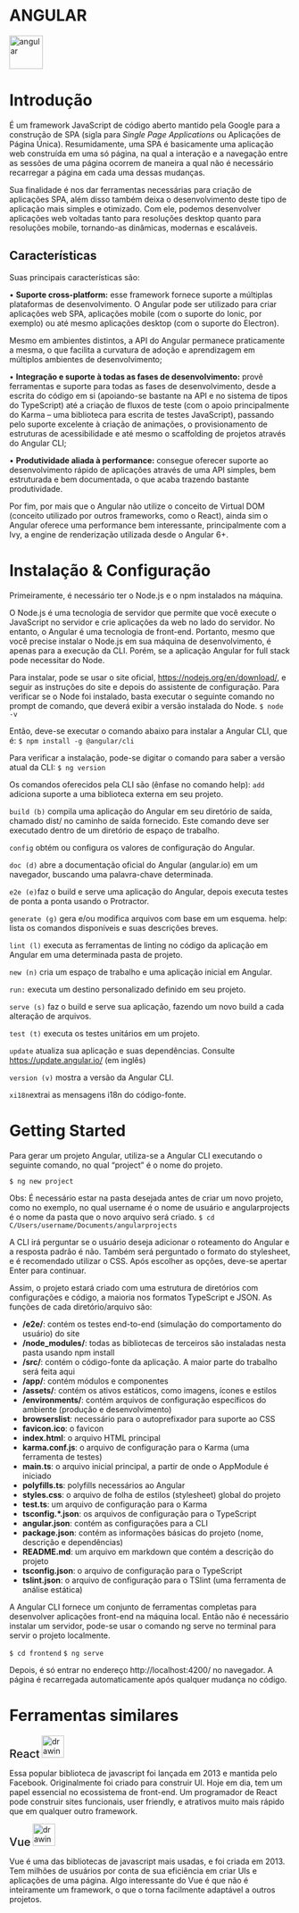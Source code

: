 # ANGULAR

<img src="https://upload.wikimedia.org/wikipedia/commons/thumb/c/cf/Angular_full_color_logo.svg/90px-Angular_full_color_logo.svg.png" alt="angular" width="60"/>

# Introdução

É um framework JavaScript de código aberto mantido pela Google para a construção de SPA (sigla para *Single Page Applications* ou Aplicações de Página Única). Resumidamente, uma SPA é basicamente uma aplicação web construída em uma só página, na qual a interação e a navegação entre as sessões de uma página ocorrem de maneira a qual não é necessário recarregar a página em cada uma dessas mudanças.

Sua finalidade é nos dar ferramentas necessárias para criação de aplicações SPA, além disso também deixa o desenvolvimento deste tipo de aplicação mais simples e otimizado. Com ele, podemos desenvolver aplicações web voltadas tanto para resoluções desktop quanto para resoluções mobile, tornando-as dinâmicas, modernas e escaláveis.

## Características
Suas principais características são:

• **Suporte cross-platform:** esse framework fornece suporte a múltiplas plataformas de desenvolvimento. O Angular pode ser utilizado para criar aplicações web SPA, aplicações mobile (com o suporte do Ionic, por exemplo) ou até mesmo aplicações desktop (com o suporte do Electron).

Mesmo em ambientes distintos, a API do Angular permanece praticamente a mesma, o que facilita a curvatura de adoção e aprendizagem em múltiplos ambientes de desenvolvimento;

• **Integração e suporte à todas as fases de desenvolvimento:** provê ferramentas e suporte para todas as fases de desenvolvimento, desde a escrita do código em si (apoiando-se bastante na API e no sistema de tipos do TypeScript) até a criação de fluxos de teste (com o apoio principalmente do Karma – uma biblioteca para escrita de testes JavaScript), passando pelo suporte excelente à criação de animações, o provisionamento de estruturas de acessibilidade e até mesmo o scaffolding de projetos através do Angular CLI;

• **Produtividade aliada à performance:** consegue oferecer suporte ao desenvolvimento rápido de aplicações através de uma API simples, bem estruturada e bem documentada, o que acaba trazendo bastante produtividade.

Por fim, por mais que o Angular não utilize o conceito de Virtual DOM (conceito utilizado por outros frameworks, como o React), ainda sim o Angular oferece uma performance bem interessante, principalmente com a Ivy, a engine de renderização utilizada desde o Angular 6+.

# Instalação & Configuração
Primeiramente, é necessário ter o Node.js e o npm instalados na máquina.

O Node.js é uma tecnologia de servidor que permite que você execute o JavaScript no servidor e crie aplicações da web no lado do servidor. No entanto, o Angular é uma tecnologia de front-end. Portanto, mesmo que você precise instalar o Node.js em sua máquina de desenvolvimento, é apenas para a execução da CLI. Porém, se a aplicação Angular for full stack pode necessitar do Node.

Para instalar, pode se usar o site oficial, https://nodejs.org/en/download/, e seguir as instruções do site e depois do assistente de configuração.
Para verificar se o Node foi instalado, basta executar o seguinte comando no prompt de comando, que deverá exibir a versão instalada do Node.
`$ node -v`

Então, deve-se executar o comando abaixo para instalar a Angular CLI, que é:
`$ npm install -g @angular/cli`

Para verificar a instalação, pode-se digitar o comando para saber a versão atual da CLI:
`$ ng version`

Os comandos oferecidos pela CLI são (ênfase no comando help):
`add` adiciona suporte a uma biblioteca externa em seu projeto.

`build (b)` compila uma aplicação do Angular em seu diretório de saída, chamado dist/ no caminho de saída fornecido. Este comando deve ser executado dentro de um diretório de espaço de trabalho.

`config` obtém ou configura os valores de configuração do Angular.

`doc (d)` abre a documentação oficial do Angular (angular.io) em um navegador, buscando uma palavra-chave determinada.

`e2e (e)`faz o build e serve uma aplicação do Angular, depois executa testes de ponta a ponta usando o Protractor.

`generate (g)` gera e/ou modifica arquivos com base em um esquema.
help: lista os comandos disponíveis e suas descrições breves.

`lint (l)` executa as ferramentas de linting no código da aplicação em Angular em uma determinada pasta de projeto.

`new (n)` cria um espaço de trabalho e uma aplicação inicial em Angular.

`run:` executa um destino personalizado definido em seu projeto.

`serve (s)` faz o build e serve sua aplicação, fazendo um novo build a cada alteração de arquivos.

`test (t)` executa os testes unitários em um projeto.

`update` atualiza sua aplicação e suas dependências. Consulte https://update.angular.io/ (em inglês)

`version (v)` mostra a versão da Angular CLI.

`xi18n`extrai as mensagens i18n do código-fonte.

# Getting Started

Para gerar um projeto Angular, utiliza-se a Angular CLI executando o seguinte comando, no qual “project” é o nome do projeto. 

`$ ng new project`

Obs: É necessário estar na pasta desejada antes de criar um novo projeto, como no exemplo, no qual username é o nome de usuário e angularprojects é o nome da pasta que o novo arquivo será criado.
`$ cd C/Users/username/Documents/angularprojects`

A CLI irá perguntar se o usuário deseja adicionar o roteamento do Angular e a resposta padrão é não. Também será perguntado o formato do stylesheet, e é recomendado utilizar o CSS. Após escolher as opções, deve-se apertar Enter para continuar.

Assim, o projeto estará criado com uma estrutura de diretórios com configurações e código, a maioria nos formatos TypeScript e JSON. As funções de cada diretório/arquivo são:

- **/e2e/**: contém os testes end-to-end (simulação do comportamento do usuário) do site
- **/node_modules/**: todas as bibliotecas de terceiros são instaladas nesta pasta usando npm install
- **/src/**: contém o código-fonte da aplicação. A maior parte do trabalho será feita aqui
- **/app/**: contém módulos e componentes
- **/assets/**: contém os ativos estáticos, como imagens, ícones e estilos
- **/environments/**: contém arquivos de configuração específicos do ambiente (produção e desenvolvimento)
- **browserslist**: necessário para o autoprefixador para suporte ao CSS
- **favicon.ico**: o favicon
- **index.html**: o arquivo HTML principal
- **karma.conf.js**: o arquivo de configuração para o Karma (uma ferramenta de testes)
- **main.ts**: o arquivo inicial principal, a partir de onde o AppModule é iniciado
- **polyfills.ts**: polyfills necessários ao Angular
- **styles.css**: o arquivo de folha de estilos (stylesheet) global do projeto
- **test.ts**: um arquivo de configuração para o Karma
- **tsconfig.*.json**: os arquivos de configuração para o TypeScript
- **angular.json**: contém as configurações para a CLI
- **package.json**: contém as informações básicas do projeto (nome, descrição e dependências)
- **README.md**: um arquivo em markdown que contém a descrição do projeto
- **tsconfig.json**: o arquivo de configuração para o TypeScript
- **tslint.json**: o arquivo de configuração para o TSlint (uma ferramenta de análise estática)

A Angular CLI fornece um conjunto de ferramentas completas para desenvolver aplicações front-end na máquina local. Então não é necessário instalar um servidor, pode-se usar o comando ng serve no terminal para servir o projeto localmente.

`$ cd frontend`
`$ ng serve`

Depois, é só entrar no endereço http://localhost:4200/ no navegador. A página é recarregada automaticamente após qualquer mudança no código.

# Ferramentas similares
<span style="font-size: 20px; font-weight: 500">React</span> <img src="https://upload.wikimedia.org/wikipedia/commons/thumb/a/a7/React-icon.svg/768px-React-icon.svg.png" alt="drawing" width="40"/>

Essa popular biblioteca de javascript foi lançada em 2013 e mantida pelo Facebook. Originalmente foi criado para construir UI. Hoje em dia, tem um papel essencial no ecossistema de front-end. Um programador de React pode construir sites funcionais, user friendly, e atrativos muito mais rápido que em qualquer outro framework.

<span style="font-size: 20px; font-weight: 500">Vue</span> <img src="https://upload.wikimedia.org/wikipedia/commons/thumb/9/95/Vue.js_Logo_2.svg/1200px-Vue.js_Logo_2.svg.png" alt="drawing" width="40"/>

Vue é uma das bibliotecas de javascript mais usadas, e foi criada em 2013. Tem milhões de usuários por conta de sua eficiência em criar UIs e aplicações de uma página. Algo interessante do Vue é que não é inteiramente um framework, o que o torna facilmente adaptável a outros projetos.
